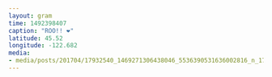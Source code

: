 ```yaml
---
layout: gram
time: 1492398407
caption: "ROO!! ❤️"
latitude: 45.52
longitude: -122.682
media:
- media/posts/201704/17932540_1469271306438046_5536390531636002816_n_17866621045118686.jpg
---
```

